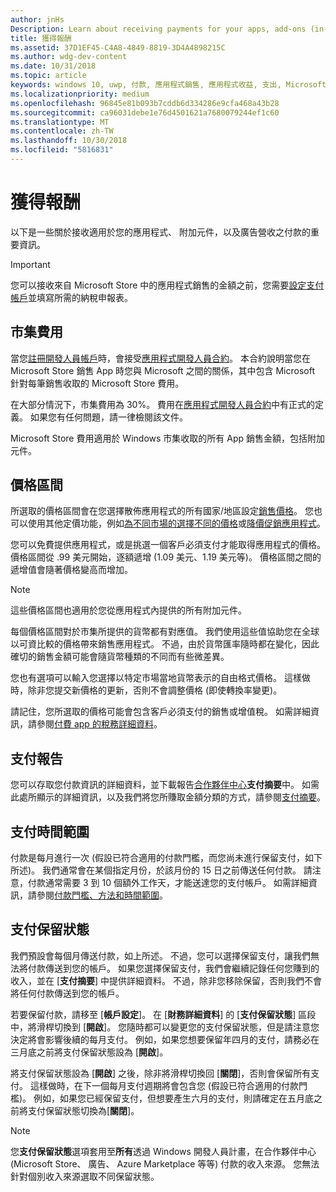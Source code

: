 ```yaml
---
author: jnHs
Description: Learn about receiving payments for your apps, add-ons (in-app products), and advertising earnings.
title: 獲得報酬
ms.assetid: 37D1EF45-C4A8-4849-8819-3D4A4898215C
ms.author: wdg-dev-content
ms.date: 10/31/2018
ms.topic: article
keywords: windows 10, uwp, 付款, 應用程式銷售, 應用程式收益, 支出, Microsoft Store 費用, 支付保留, 百分比
ms.localizationpriority: medium
ms.openlocfilehash: 96845e81b093b7cddb6d334286e9cfa468a43b28
ms.sourcegitcommit: ca96031debe1e76d4501621a7680079244ef1c60
ms.translationtype: MT
ms.contentlocale: zh-TW
ms.lasthandoff: 10/30/2018
ms.locfileid: "5816831"
---
```

# <a name="getting-paid"></a>獲得報酬
以下是一些關於接收適用於您的應用程式、 附加元件，以及廣告營收之付款的重要資訊。

> [!IMPORTANT]
> 您可以接收來自 Microsoft Store 中的應用程式銷售的金額之前，您需要[設定支付帳戶](setting-up-your-payout-account-and-tax-forms.md)並填寫所需的納稅申報表。

## <a name="store-fee"></a>市集費用

當您[註冊開發人員帳戶](http://go.microsoft.com/fwlink/p/?LinkID=615100)時，會接受[應用程式開發人員合約](https://docs.microsoft.com/legal/windows/agreements/app-developer-agreement)。 本合約說明當您在 Microsoft Store 銷售 App 時您與 Microsoft 之間的關係，其中包含 Microsoft 針對每筆銷售收取的 Microsoft Store 費用。

在大部分情況下，市集費用為 30%。 費用在[應用程式開發人員合約](https://docs.microsoft.com/legal/windows/agreements/app-developer-agreement)中有正式的定義。 如果您有任何問題，請一律檢閱該文件。

Microsoft Store 費用適用於 Windows 市集收取的所有 App 銷售金額，包括附加元件。


## <a name="price-tiers"></a>價格區間

所選取的價格區間會在您選擇散佈應用程式的所有國家/地區設定[銷售價格](set-and-schedule-app-pricing.md#base-price)。 您也可以使用其他定價功能，例如[為不同市場的選擇不同的價格](set-and-schedule-app-pricing.md#override-base-price-for-specific-markets)或[降價促銷應用程式](put-apps-and-add-ons-on-sale.md)。

您可以免費提供應用程式，或是挑選一個客戶必須支付才能取得應用程式的價格。 價格區間從 .99 美元開始，逐額遞增 (1.09 美元、1.19 美元等)。 價格區間之間的遞增值會隨著價格變高而增加。

> [!NOTE] 
> 這些價格區間也適用於您從應用程式內提供的所有附加元件。

每個價格區間對於市集所提供的貨幣都有對應值。 我們使用這些值協助您在全球以可資比較的價格帶來銷售應用程式。 不過，由於貨幣匯率隨時都在變化，因此確切的銷售金額可能會隨貨幣種類的不同而有些微差異。

您也有選項可以輸入您選擇以特定市場當地貨幣表示的自由格式價格。 這樣做時，除非您提交新價格的更新，否則不會調整價格 (即使轉換率變更)。 

請記住，您所選取的價格可能會包含客戶必須支付的銷售或增值稅。 如需詳細資訊，請參閱[付費 app 的稅務詳細資料](tax-details-for-paid-apps.md)。


## <a name="payout-reporting"></a>支付報告

您可以存取您付款資訊的詳細資料，並下載報告[合作夥伴中心](https://partner.microsoft.com/dashboard)**支付摘要**中。 如需此處所顯示的詳細資訊，以及我們將您所賺取金額分類的方式，請參閱[支付摘要](payout-summary.md)。


## <a name="payout-timeframe"></a>支付時間範圍

付款是每月進行一次 (假設已符合適用的付款門檻，而您尚未進行保留支付，如下所述)。 我們通常會在某個指定月份，於該月份的 15 日之前傳送任何付款。 請注意，付款通常需要 3 到 10 個額外工作天，才能送達您的支付帳戶。 如需詳細資訊，請參閱[付款門檻、方法和時間範圍](payment-thresholds-methods-and-timeframes.md)。


##  <a name="payout-hold-status"></a>支付保留狀態

我們預設會每個月傳送付款，如上所述。 不過，您可以選擇保留支付，讓我們無法將付款傳送到您的帳戶。 如果您選擇保留支付，我們會繼續記錄任何您賺到的收入，並在 [**支付摘要**] 中提供詳細資料。 不過，除非您移除保留，否則我們不會將任何付款傳送到您的帳戶。 

若要保留付款，請移至 [**帳戶設定**]。 在 [**財務詳細資料**] 的 [**支付保留狀態**] 區段中，將滑桿切換到 [**開啟**]。 您隨時都可以變更您的支付保留狀態，但是請注意您決定將會影響後續的每月支付。 例如，如果您想要保留年四月的支付，請務必在三月底之前將支付保留狀態設為 [**開啟**]。

將支付保留狀態設為 [**開啟**] 之後，除非將滑桿切換回 [**關閉**]，否則會保留所有支付。 這樣做時，在下一個每月支付週期將會包含您 (假設已符合適用的付款門檻)。 例如，如果您已經保留支付，但想要產生六月的支付，則請確定在五月底之前將支付保留狀態切換為[**關閉**]。

> [!NOTE]
> 您**支付保留狀態**選項套用至**所有**透過 Windows 開發人員計畫，在合作夥伴中心 (Microsoft Store、 廣告、 Azure Marketplace 等等) 付款的收入來源。 您無法針對個別收入來源選取不同保留狀態。


 

 




